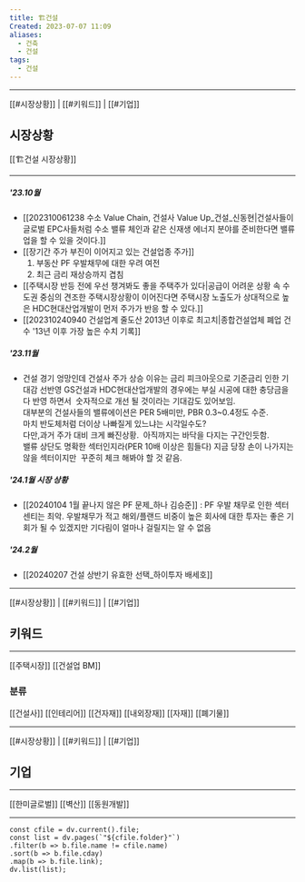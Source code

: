 ```yaml
---
title: 🏗️건설
Created: 2023-07-07 11:09
aliases:
  - 건축
  - 건설
tags:
  - 건설
---
```

***
[[#시장상황]] | [[#키워드]] | [[#기업]]
## 시장상황
[[🏗️건설 시장상황]]
***
##### '23.10월
- [[202310061238 수소 Value Chain, 건설사 Value Up_건설_신동현|건설사들이 글로벌 EPC사들처럼 수소 밸류 체인과 같은 신재생 에너지 분야를 준비한다면 밸류 업을 할 수 있을 것이다.]]
- [[장기간 주가 부진이 이어지고 있는 건설업종 주가]]
	1. 부동산 PF 우발채무에 대한 우려 여전
	2. 최근 금리 재상승까지 겹침
- [[주택시장 반등 전에 우선 챙겨봐도 좋을 주택주가 있다|공급이 어려운 상황 속 수도권 중심의 견조한 주택시장상황이 이어진다면 주택시장 노출도가 상대적으로 높은 HDC현대산업개발이 먼저 주가가 반응 할 수 있다.]]
- [[202310240940 건설업계 줄도산 2013년 이후로 최고치|종합건설업체 폐업 건수 '13년 이후 가장 높은 수치 기록]]
##### '23.11월
- 건설 경기 엉망인데 건설사 주가 상승 이유는 금리 피크아웃으로 기준금리 인한 기대감 선반영
	GS건설과 HDC현대산업개발의 경우에는 부실 시공에 대한 충당금을 다 반영 하면서  숫자적으로 개선 될 것이라는 기대감도 있어보임.    
	대부분의 건설사들의 밸류에이션은 PER 5배미만, PBR 0.3~0.4정도 수준.  
	마치 반도체처럼 더이상 나빠질게 있느냐는 시각일수도?   
	다만,과거 주가 대비 크게 빠진상황.  아직까지는 바닥을 다지는 구간인듯함.  
	밸류 상단도 명확한 섹터인지라(PER 10배 이상은 힘들다) 지금 당장 손이 나가지는 않을 섹터이지만  꾸준히 체크 해봐야 할 것 같음.
##### '24.1월 시장 상황
- [[20240104 1월 끝나지 않은 PF 문제_하나 김승준]] : PF 우발 채무로 인한 섹터 센티는 최악. 우발채무가 적고 해외/플랜드 비중이 높은 회사에 대한 투자는 좋은 기회가 될 수 있겠지만 기다림이 얼마나 걸릴지는 알 수 없음
##### '24.2월
- [[20240207 건설 상반기 유효한 선택_하이투자 배세호]]
***
[[#시장상황]] | [[#키워드]] | [[#기업]]
## 키워드
***
[[주택시장]]
[[건설업 BM]]

### 분류
[[건설사]]
[[인테리어]]
[[건자재]]
	[[내외장재]]
	[[자재]]
[[폐기물]]
***
[[#시장상황]] | [[#키워드]] | [[#기업]]
## 기업
***
[[한미글로벌]]
[[벽산]]
[[동원개발]]


***
```dataviewjs
const cfile = dv.current().file;
const list = dv.pages(`"${cfile.folder}"`)
.filter(b => b.file.name != cfile.name)
.sort(b => b.file.cday)
.map(b => b.file.link);
dv.list(list);
```


